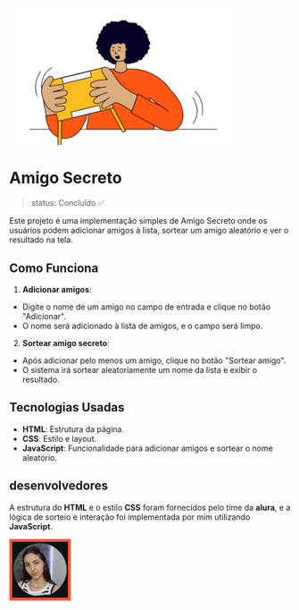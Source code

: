 <div align"center">
<img src="https://github.com/mariah-1/amigo-secreto22/blob/main/assets/amigo-secreto.png" width="400px" />
</div>

<h1>Amigo Secreto</h1>

> status: Concluído ✅

Este projeto é uma implementação simples de Amigo Secreto onde os usuários podem adicionar amigos à lista, sortear um amigo aleatório e ver o resultado na tela.

## Como Funciona
1. **Adicionar amigos**:
+ Digite o nome de um amigo no campo de entrada e clique no botão "Adicionar".
+ O nome será adicionado à lista de amigos, e o campo será limpo.

2. **Sortear amigo secreto**:
+ Após adicionar pelo menos um amigo, clique no botão "Sortear amigo".
+ O sistema irá sortear aleatoriamente um nome da lista e exibir o resultado.
  
## Tecnologias Usadas
+ **HTML**: Estrutura da página.
+ **CSS**: Estilo e layout.
+ **JavaScript**: Funcionalidade para adicionar amigos e sortear o nome aleatório.

## desenvolvedores
A estrutura do **HTML** e o estilo **CSS** foram fornecidos pelo time da **alura**, e a lógica de sorteio e interação foi implementada por mim utilizando **JavaScript**.

<img src="https://github.com/mariah-1/amigo-secreto22/blob/main/assets/mh1.jpeg" width="100px" style="border: 5px solid #FF5733;" />


